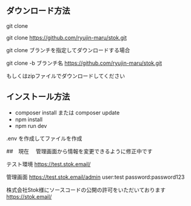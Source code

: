 ## ダウンロード方法

git clone

git clone https://github.com/ryujin-maru/stok.git

git clone ブランチを指定してダウンロードする場合

git clone -b ブランチ名 https://github.com/ryujin-maru/stok.git

もしくはzipファイルでダウンロードしてください

## インストール方法

- composer install または composer update
- npm install
- npm run dev

.env を作成してファイルを作成

##　現在　
管理画面から情報を変更できるように修正中です

テスト環境
https://test.stok.email/

管理画面
https://test.stok.email/admin
user:test
password:password123

株式会社Stok様にソースコードの公開の許可をいただいております
https://stok.email/
